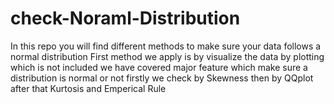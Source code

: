 # check-Noraml-Distribution
In this repo you will find different methods to make sure your data follows a normal distribution
First method we apply is by visualize the data by plotting which is not included
we have covered major feature which make sure a distribution is normal or not
firstly we check by Skewness
then by QQplot after that Kurtosis and Emperical Rule
